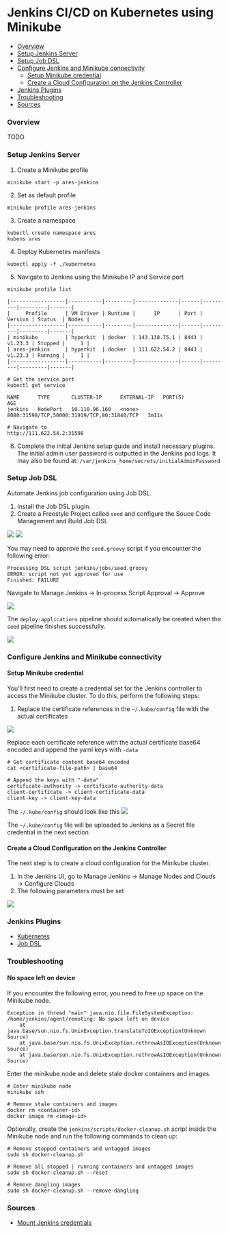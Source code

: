 # Jenkins CI/CD on Kubernetes using Minikube

* [Overview](#overview)
* [Setup Jenkins Server](#setup-jenkins-server)
* [Setup Job DSL](#setup-job-dsl)
* [Configure Jenkins and Minikube connectivity](#configure-jenkins-and-minikube-connectivity)
  * [Setup Minikube credential](#setup-minikube-credential)
  * [Create a Cloud Configuration on the Jenkins Controller](#create-a-cloud-configuration-on-the-jenkins-controllergits)
* [Jenkins Plugins](#jenkins-plugins)
* [Troubleshooting](#troubleshooting)
* [Sources](#sources)

### Overview

TODO

### Setup Jenkins Server

1. Create a Minikube profile
```shell
minikube start -p ares-jenkins
```
2. Set as default profile
```shell
minikube profile ares-jenkins
```
3. Create a namespace 
```shell
kubectl create namespace ares
kubens ares
```
4. Deploy Kubernetes manifests
```shell
kubectl apply -f ./kubernetes
```
5. Navigate to Jenkins using the Minikube IP and Service port
```shell
minikube profile list

|------------------|-----------|---------|--------------|------|---------|---------|-------|
|     Profile      | VM Driver | Runtime |      IP      | Port | Version | Status  | Nodes |
|------------------|-----------|---------|--------------|------|---------|---------|-------|
| minikube         | hyperkit  | docker  | 143.138.75.1 | 8443 | v1.23.3 | Stopped |     1 |
| ares-jenkins     | hyperkit  | docker  | 111.622.54.2 | 8443 | v1.23.3 | Running |     1 |
|------------------|-----------|---------|--------------|------|---------|---------|-------|

# Get the service port
kubectl get service 

NAME      TYPE       CLUSTER-IP      EXTERNAL-IP   PORT(S)                                       AGE
jenkins   NodePort   10.110.96.160   <none>        8080:31598/TCP,50000:31919/TCP,80:31840/TCP   3m11s

# Navigate to 
http://111.622.54.2:31598
```
6. Complete the initial Jenkins setup guide and install necessary plugins.<br>
The initial admin user password is outputted in the Jenkins pod logs.
It may also be found at: `/var/jenkins_home/secrets/initialAdminPassword`

### Setup Job DSL
Automate Jenkins job configuration using Job DSL. 

1. Install the Job DSL plugin. 
2. Create a Freestyle Project called `seed` and configure the Souce Code Management and Build Job DSL

![](resources/jenkins-seed-scm.png)
![](resources/jenkins-seed-build.png)

You may need to approve the `seed.groovy` script if you encounter the following error:
```shell
Processing DSL script jenkins/jobs/seed.groovy
ERROR: script not yet approved for use
Finished: FAILURE
```
Navigate to Manage Jenkins → In-process Script Approval → Approve

![](resources/jenkins-seed-approve.png)

The `deploy-applications` pipeline should automatically be created when the `seed`
pipeline finishes successfully. 

![](resources/jenkins-seed-success.png)

### Configure Jenkins and Minikube connectivity

#### Setup Minikube credential
You'll first need to create a credential set for the Jenkins controller to access the Minikube 
cluster. To do this, perform the following steps: 

1. Replace the certificate references in the `~/.kube/config` file with the actual certificates

![](resources/kube-config-before.png)

Replace each certificate reference with the actual certificate base64 encoded and append 
the yaml keys with `-data`
```shell
# Get certificate content base64 encoded
cat <certificate-file-path> | base64

# Append the keys with "-data"
certificate-authority -> certificate-authority-data
client-certificate -> client-certificate-data
client-key -> client-key-data  
```

The `~/.kube/config` should look like this
![](resources/kube-config-after.png)

The `~/.kube/config` file will be uploaded to Jenkins as a Secret file credential in the next section.

#### Create a Cloud Configuration on the Jenkins Controller
The next step is to create a cloud configuration for the Minikube cluster. 

1. In the Jenkins UI, go to Manage Jenkins → Manage Nodes and Clouds → Configure Clouds
2. The following parameters must be set 

![](resources/jenkins-configure-cloud.png)

### Jenkins Plugins 

* [Kubernetes](https://plugins.jenkins.io/kubernetes/)
* [Job DSL](https://plugins.jenkins.io/job-dsl/)

### Troubleshooting

#### No space left on device
If you encounter the following error, you need to free up space on the Minikube node.
```shell
Exception in thread "main" java.nio.file.FileSystemException: /home/jenkins/agent/remoting: No space left on device
	at java.base/sun.nio.fs.UnixException.translateToIOException(Unknown Source)
	at java.base/sun.nio.fs.UnixException.rethrowAsIOException(Unknown Source)
	at java.base/sun.nio.fs.UnixException.rethrowAsIOException(Unknown Source)
```
Enter the minikube node and delete stale docker containers and images.
```shell
# Enter minikube node
minikube ssh

# Remove stale containers and images
docker rm <container-id>
docker image rm <image-id>
```
Optionally, create the `jenkins/scripts/docker-cleanup.sh` script inside the Minikube node and
run the following commands to clean up:
```shell
# Remove stopped containers and untagged images
sudo sh docker-cleanup.sh

# Remove all stopped | running containers and untagged images
sudo sh docker-cleanup.sh --reset

# Remove dangling images
sudo sh docker-cleanup.sh --remove-dangling
```

### Sources

* [Mount Jenkins credentials](https://stackoverflow.com/questions/65188807/passing-jenkins-secrets-file-to-docker-image-run)

